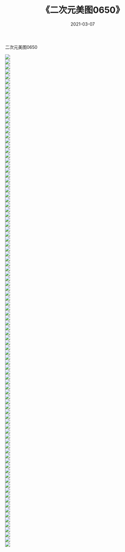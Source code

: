 ﻿---
layout: post
title:  《二次元美图0650》
date:   2021-03-07
img: http://imgx.orgx.ga/二次元/2021/二次元美图0650/000.jpg
categories: [美女, 清纯, 唯美]
---

二次元美图0650

 ![](http://imgx.orgx.ga/二次元/2021/二次元美图0650/001.png) <br>![](http://imgx.orgx.ga/二次元/2021/二次元美图0650/002.png) <br>![](http://imgx.orgx.ga/二次元/2021/二次元美图0650/003.png) <br>![](http://imgx.orgx.ga/二次元/2021/二次元美图0650/004.png) <br>![](http://imgx.orgx.ga/二次元/2021/二次元美图0650/005.png) <br>![](http://imgx.orgx.ga/二次元/2021/二次元美图0650/006.png) <br>![](http://imgx.orgx.ga/二次元/2021/二次元美图0650/007.png) <br>![](http://imgx.orgx.ga/二次元/2021/二次元美图0650/008.png) <br>![](http://imgx.orgx.ga/二次元/2021/二次元美图0650/009.png) <br>![](http://imgx.orgx.ga/二次元/2021/二次元美图0650/010.png) <br>![](http://imgx.orgx.ga/二次元/2021/二次元美图0650/011.png) <br>![](http://imgx.orgx.ga/二次元/2021/二次元美图0650/012.png) <br>![](http://imgx.orgx.ga/二次元/2021/二次元美图0650/013.png) <br>![](http://imgx.orgx.ga/二次元/2021/二次元美图0650/014.png) <br>![](http://imgx.orgx.ga/二次元/2021/二次元美图0650/015.png) <br>![](http://imgx.orgx.ga/二次元/2021/二次元美图0650/016.png) <br>![](http://imgx.orgx.ga/二次元/2021/二次元美图0650/017.png) <br>![](http://imgx.orgx.ga/二次元/2021/二次元美图0650/018.png) <br>![](http://imgx.orgx.ga/二次元/2021/二次元美图0650/019.png) <br>![](http://imgx.orgx.ga/二次元/2021/二次元美图0650/020.png) <br>![](http://imgx.orgx.ga/二次元/2021/二次元美图0650/021.png) <br>![](http://imgx.orgx.ga/二次元/2021/二次元美图0650/022.png) <br>![](http://imgx.orgx.ga/二次元/2021/二次元美图0650/023.png) <br>![](http://imgx.orgx.ga/二次元/2021/二次元美图0650/024.png) <br>![](http://imgx.orgx.ga/二次元/2021/二次元美图0650/025.png) <br>![](http://imgx.orgx.ga/二次元/2021/二次元美图0650/026.png) <br>![](http://imgx.orgx.ga/二次元/2021/二次元美图0650/027.png) <br>![](http://imgx.orgx.ga/二次元/2021/二次元美图0650/028.png) <br>![](http://imgx.orgx.ga/二次元/2021/二次元美图0650/029.png) <br>![](http://imgx.orgx.ga/二次元/2021/二次元美图0650/030.png) <br>![](http://imgx.orgx.ga/二次元/2021/二次元美图0650/031.png) <br>![](http://imgx.orgx.ga/二次元/2021/二次元美图0650/032.png) <br>![](http://imgx.orgx.ga/二次元/2021/二次元美图0650/033.png) <br>![](http://imgx.orgx.ga/二次元/2021/二次元美图0650/034.png) <br>![](http://imgx.orgx.ga/二次元/2021/二次元美图0650/035.png) <br>![](http://imgx.orgx.ga/二次元/2021/二次元美图0650/036.png) <br>![](http://imgx.orgx.ga/二次元/2021/二次元美图0650/037.png) <br>![](http://imgx.orgx.ga/二次元/2021/二次元美图0650/038.png) <br>![](http://imgx.orgx.ga/二次元/2021/二次元美图0650/039.png) <br>![](http://imgx.orgx.ga/二次元/2021/二次元美图0650/040.png) <br>![](http://imgx.orgx.ga/二次元/2021/二次元美图0650/041.png) <br>![](http://imgx.orgx.ga/二次元/2021/二次元美图0650/042.png) <br>![](http://imgx.orgx.ga/二次元/2021/二次元美图0650/043.png) <br>![](http://imgx.orgx.ga/二次元/2021/二次元美图0650/044.png) <br>![](http://imgx.orgx.ga/二次元/2021/二次元美图0650/045.png) <br>![](http://imgx.orgx.ga/二次元/2021/二次元美图0650/046.png) <br>![](http://imgx.orgx.ga/二次元/2021/二次元美图0650/047.png) <br>![](http://imgx.orgx.ga/二次元/2021/二次元美图0650/048.png) <br>![](http://imgx.orgx.ga/二次元/2021/二次元美图0650/049.png) <br>![](http://imgx.orgx.ga/二次元/2021/二次元美图0650/050.png) <br>![](http://imgx.orgx.ga/二次元/2021/二次元美图0650/051.png) <br>![](http://imgx.orgx.ga/二次元/2021/二次元美图0650/052.png) <br>![](http://imgx.orgx.ga/二次元/2021/二次元美图0650/053.png) <br>![](http://imgx.orgx.ga/二次元/2021/二次元美图0650/054.png) <br>![](http://imgx.orgx.ga/二次元/2021/二次元美图0650/055.png) <br>![](http://imgx.orgx.ga/二次元/2021/二次元美图0650/056.png) <br>![](http://imgx.orgx.ga/二次元/2021/二次元美图0650/057.png) <br>![](http://imgx.orgx.ga/二次元/2021/二次元美图0650/058.png) <br>![](http://imgx.orgx.ga/二次元/2021/二次元美图0650/059.png) <br>![](http://imgx.orgx.ga/二次元/2021/二次元美图0650/060.png) <br>![](http://imgx.orgx.ga/二次元/2021/二次元美图0650/061.png) <br>![](http://imgx.orgx.ga/二次元/2021/二次元美图0650/062.png) <br>![](http://imgx.orgx.ga/二次元/2021/二次元美图0650/063.png) <br>![](http://imgx.orgx.ga/二次元/2021/二次元美图0650/064.png) <br>![](http://imgx.orgx.ga/二次元/2021/二次元美图0650/065.png) <br>![](http://imgx.orgx.ga/二次元/2021/二次元美图0650/066.png) <br>![](http://imgx.orgx.ga/二次元/2021/二次元美图0650/067.png) <br>![](http://imgx.orgx.ga/二次元/2021/二次元美图0650/068.png) <br>![](http://imgx.orgx.ga/二次元/2021/二次元美图0650/069.png) <br>![](http://imgx.orgx.ga/二次元/2021/二次元美图0650/070.png) <br>![](http://imgx.orgx.ga/二次元/2021/二次元美图0650/071.png) <br>![](http://imgx.orgx.ga/二次元/2021/二次元美图0650/072.png) <br>![](http://imgx.orgx.ga/二次元/2021/二次元美图0650/073.png) <br>![](http://imgx.orgx.ga/二次元/2021/二次元美图0650/074.png) <br>![](http://imgx.orgx.ga/二次元/2021/二次元美图0650/075.png) <br>![](http://imgx.orgx.ga/二次元/2021/二次元美图0650/076.png) <br>![](http://imgx.orgx.ga/二次元/2021/二次元美图0650/077.png) <br>![](http://imgx.orgx.ga/二次元/2021/二次元美图0650/078.png) <br>![](http://imgx.orgx.ga/二次元/2021/二次元美图0650/079.png) <br>![](http://imgx.orgx.ga/二次元/2021/二次元美图0650/080.png) <br>![](http://imgx.orgx.ga/二次元/2021/二次元美图0650/081.png) <br>![](http://imgx.orgx.ga/二次元/2021/二次元美图0650/082.png) <br>![](http://imgx.orgx.ga/二次元/2021/二次元美图0650/083.png) <br>![](http://imgx.orgx.ga/二次元/2021/二次元美图0650/084.png) <br>![](http://imgx.orgx.ga/二次元/2021/二次元美图0650/085.png) <br>![](http://imgx.orgx.ga/二次元/2021/二次元美图0650/086.png) <br>![](http://imgx.orgx.ga/二次元/2021/二次元美图0650/087.png) <br>![](http://imgx.orgx.ga/二次元/2021/二次元美图0650/088.png) <br>![](http://imgx.orgx.ga/二次元/2021/二次元美图0650/089.png) <br>![](http://imgx.orgx.ga/二次元/2021/二次元美图0650/090.png) <br>![](http://imgx.orgx.ga/二次元/2021/二次元美图0650/091.png) <br>![](http://imgx.orgx.ga/二次元/2021/二次元美图0650/092.png) <br>![](http://imgx.orgx.ga/二次元/2021/二次元美图0650/093.png) <br>![](http://imgx.orgx.ga/二次元/2021/二次元美图0650/094.png) <br>![](http://imgx.orgx.ga/二次元/2021/二次元美图0650/095.png) <br>![](http://imgx.orgx.ga/二次元/2021/二次元美图0650/096.png) <br>![](http://imgx.orgx.ga/二次元/2021/二次元美图0650/097.png) <br>![](http://imgx.orgx.ga/二次元/2021/二次元美图0650/098.png) <br>![](http://imgx.orgx.ga/二次元/2021/二次元美图0650/099.png) <br>![](http://imgx.orgx.ga/二次元/2021/二次元美图0650/100.png) <br>